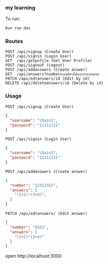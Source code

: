 ### my learning
To run:
```sh
bun run dev
```
### Routes

```
POST /api/signup (Create User)
POST /api/signin (Login User)
GET  /api/getpofile (Get User Profile)
POST /api/signout (Logout)
POST /api/addanswers (Create answer)
GET  /api/answers?number=เลขสี่ตัวที่ต้องการหาคำตอบ
PATCH /api/edtanswers/id (Edit by id)
DELETE /api/deleteanswers/id (Delete by id)
```


### Usage

```
POST /api/signup (Create User)
```

```json
{
  "username": "chain1",
  "password": "11111111"
}

```

```
POST /api/signin (Login User)
```

```json
{
  "username": "chain1",
  "password": "11111111"
}
```

```
POST /api/addanswers (Create answer)
```

```json
{
  "number": "12312312",
  "answers": [
    "(1+2)*(3+4)",
  ]
}
```

```
PATCH /api/edtanswers/ (Edit answer)
```

```json
{
  "number": "4321",
  "answers": [
    "(1+2)*(3+4)"
  ]
}
```

open http://localhost:3000
